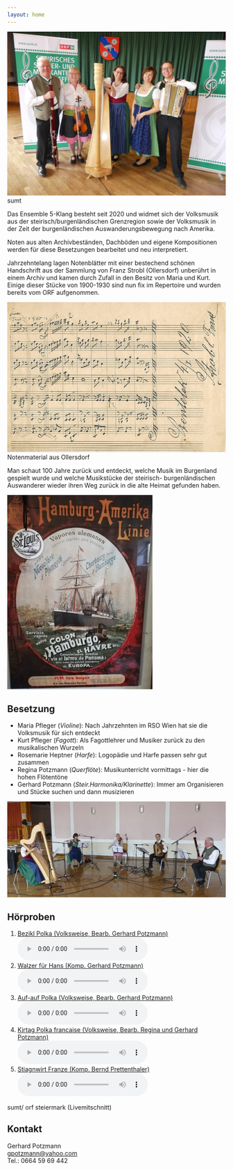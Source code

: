 ```yaml
---
layout: home
---
```


![sumt](assets/gruppenfoto.jpg)
sumt

Das Ensemble 5-Klang besteht seit 2020 und widmet sich der Volksmusik aus der steirisch/burgenländischen Grenzregion sowie der Volksmusik in der Zeit der burgenländischen Auswanderungsbewegung nach Amerika.

Noten aus alten Archivbeständen, Dachböden und eigene Kompositionen werden für diese Besetzungen bearbeitet und neu interpretiert.

Jahrzehntelang lagen Notenblätter mit einer bestechend schönen Handschrift aus der Sammlung von Franz Strobl (Ollersdorf) unberührt in einem Archiv und kamen durch Zufall in den Besitz von Maria und Kurt. Einige dieser Stücke von 1900-1930 sind nun fix im Repertoire und wurden bereits vom ORF aufgenommen.

![Notenmaterial aus Ollersdorf](assets/noten.jpg)
Notenmaterial aus Ollersdorf

Man schaut 100 Jahre zurück und entdeckt, welche Musik im Burgenland gespielt wurde und welche Musikstücke der steirisch- burgenländischen Auswanderer wieder ihren Weg zurück in die alte Heimat gefunden haben.

![Hamburg](assets/hamburg.jpg)

## Besetzung

* Maria Pfleger (_Violine_): Nach Jahrzehnten im RSO Wien hat sie die Volksmusik für sich entdeckt
* Kurt Pfleger (_Fagott_): Als Fagottlehrer und Musiker zurück zu den musikalischen Wurzeln
* Rosemarie Heptner (_Harfe_): Logopädie und Harfe passen sehr gut zusammen
* Regina Potzmann (_Querflöte_): Musikunterricht vormittags - hier die hohen Flötentöne
* Gerhard Potzmann (_Steir.Harmonika/Klarinette_): Immer am Organisieren und Stücke suchen und dann musizieren

![Aufnahme  ](assets/aufnahme.jpg)

## Hörproben

1. [Bezikl Polka (Volksweise, Bearb. Gerhard Potzmann)](/assets/music/bezikl-polka.mp3)<br/><audio src="/assets/music/bezikl-polka.mp3" controls="true"></audio>
1. [Walzer für Hans (Komp. Gerhard Potzmann)](/assets/music/walzer-fuer-hans.mp3)<br/><audio src="/assets/music/walzer-fuer-hans.mp3" controls="true"></audio>
1. [Auf-auf Polka (Volksweise, Bearb. Gerhard Potzmann)](/assets/music/auf-auf-polka.mp3)<br/><audio src="/assets/music/auf-auf-polka.mp3" controls="true"></audio>
1. [Kirtag Polka francaise (Volksweise, Bearb. Regina und Gerhard Potzmann)](/assets/music/kirtag-polka-francaise.mp3)<br/><audio src="/assets/music/kirtag-polka-francaise.mp3" controls="true"></audio>
1. [Stiagnwirt Franze (Komp. Bernd Prettenthaler)](/assets/music/stiagnwirt-polka-franze.mp3)<br/><audio src="/assets/music/stiagnwirt-polka-franze.mp3" controls="true"></audio>

sumt/ orf steiermark (Livemitschnitt)

## Kontakt

Gerhard Potzmann  
[gpotzmann@yahoo.com](mailto:gpotzmann@yahoo.com)  
Tel.: 0664 59 69 442  

